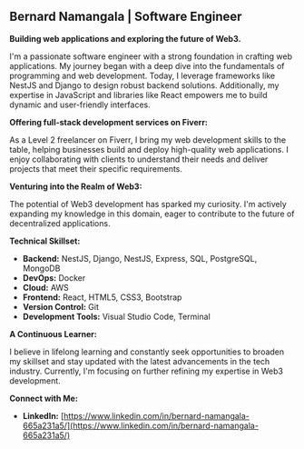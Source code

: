 ## Bernard Namangala | Software Engineer

**Building web applications and exploring the future of Web3.**

I'm a passionate software engineer with a strong foundation in crafting web applications. My journey began with a deep dive into the fundamentals of programming and web development. Today, I leverage frameworks like NestJS and Django to design robust backend solutions. Additionally, my expertise in JavaScript and libraries like React empowers me to build dynamic and user-friendly interfaces.

**Offering full-stack development services on Fiverr:**

As a Level 2 freelancer on Fiverr, I bring my web development skills to the table, helping businesses build and deploy high-quality web applications. I enjoy collaborating with clients to understand their needs and deliver projects that meet their specific requirements.

**Venturing into the Realm of Web3:**

The potential of Web3 development has sparked my curiosity. I'm actively expanding my knowledge in this domain, eager to contribute to the future of decentralized applications.

**Technical Skillset:**

* **Backend:** NestJS, Django, NestJS, Express, SQL, PostgreSQL, MongoDB
* **DevOps:** Docker
* **Cloud:** AWS
* **Frontend:** React, HTML5, CSS3, Bootstrap
* **Version Control:** Git
* **Development Tools:** Visual Studio Code, Terminal


**A Continuous Learner:**

I believe in lifelong learning and constantly seek opportunities to broaden my skillset and stay updated with the latest advancements in the tech industry. Currently, I'm focusing on further refining my expertise in Web3 development.

**Connect with Me:**

* **LinkedIn:** [https://www.linkedin.com/in/bernard-namangala-665a231a5/](https://www.linkedin.com/in/bernard-namangala-665a231a5/)


